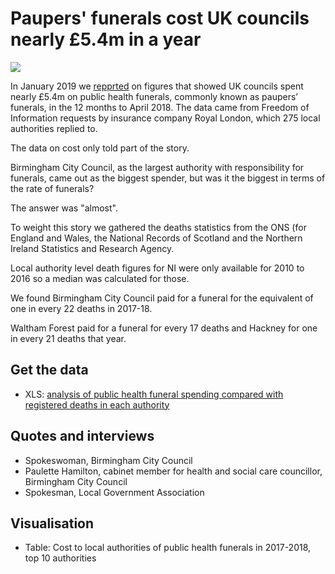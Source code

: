 # Paupers' funerals cost UK councils nearly £5.4m in a year

![](https://ichef.bbci.co.uk/news/624/cpsprodpb/323C/production/_105106821_publichealth.png)

In January 2019 we [repprted](https://www.bbc.co.uk/news/uk-england-46796036) on figures that showed UK councils spent nearly £5.4m on public health funerals, commonly known as paupers’ funerals, in the 12 months to April 2018. The data came from Freedom of Information requests by insurance company Royal London, which 275 local authorities replied to.

The data on cost only told part of the story.

Birmingham City Council, as the largest authority with responsibility for funerals, came out as the biggest spender, but was it the biggest in terms of the rate of funerals?

The answer was "almost".

To weight this story we gathered the deaths statistics from the ONS (for England and Wales, the National Records of Scotland and the Northern Ireland Statistics and Research Agency.

Local authority level death figures for NI were only available for 2010 to 2016 so a median was calculated for those.

We found Birmingham City Council paid for a funeral for the equivalent of one in every 22 deaths in 2017-18.

Waltham Forest paid for a funeral for every 17 deaths and Hackney for one in every 21 deaths that year.  

## Get the data 

* XLS: [analysis of public health funeral spending compared with registered deaths in each authority](https://github.com/BBC-Data-Unit/paupers-funerals/blob/master/funerals.xlsx) 

## Quotes and interviews

* Spokeswoman, Birmingham City Council 
* Paulette Hamilton, cabinet member for health and social care councillor, Birmingham City Council 
* Spokesman, Local Government Association

## Visualisation

* Table: Cost to local authorities of public health funerals in 2017-2018, top 10 authorities

